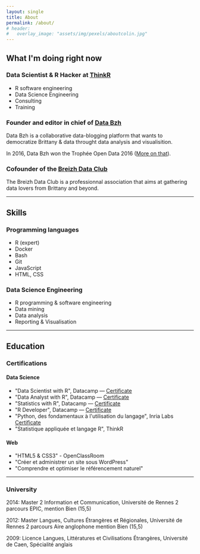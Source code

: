 ```yaml
---
layout: single
title: About
permalink: /about/
# header: 
#   overlay_image: "assets/img/pexels/aboutcolin.jpg"
---
```


## What I'm doing right now

### Data Scientist & R Hacker at <u>[ThinkR](https://www.thinkr.fr)</u>

+ R software engineering 
+ Data Science Engineering
+ Consulting
+ Training 

### Founder and editor in chief of <u>[Data Bzh](http://data-bzh.fr/)</u>

Data Bzh is a collaborative data-blogging platform that wants to democratize Brittany & data throught data analysis and visualisition.

In 2016, Data Bzh won the Trophée Open Data 2016 ([More on that](http://data-bzh.fr/data-bzh-trophee-open-data/)).

### Cofounder of the <u>[Breizh Data Club](http://breizhdataclub.org/)</u>

The Breizh Data Club is a professionnal association that aims at gathering data lovers from Brittany and beyond. 

***

## Skills

### Programming languages 

+ R (expert)
+ Docker
+ Bash
+ Git
+ JavaScript
+ HTML, CSS 

### Data Science Engineering

- R programming & software engineering
- Data mining
- Data analysis
- Reporting & Visualisation

***

## Education

### Certifications

#### Data Science

- "Data Scientist with R", Datacamp — [Certificate](https://www.datacamp.com/statement-of-accomplishment/track/6a1dc89af0e2af71dda77320d79a111a852d888b)
- "Data Analyst with R", Datacamp — [Certificate](https://www.datacamp.com/statement-of-accomplishment/track/594723297fbece4f9a69f842f6c209181653b5ba)
- "Statistics with R", Datacamp — [Certificate](https://www.datacamp.com/statement-of-accomplishment/track/76c5ac60c83114db7c5c12b271942b183d34673e)
- "R Developer", Datacamp — [Certificate](https://www.datacamp.com/statement-of-accomplishment/track/bff07b28de9e258ae8b5d3f1cd8bcd0e88ada6e4)
- "Python, des fondamentaux à l'utilisation du langage", Inria Labs [Certificate](https://www.fun-mooc.fr/attestations/attestation_suivi_inria_41001S03_session03_7ce5d933c22fa40918bc95f3b99fd413.pdf)
- "Statistique appliquée et langage R", ThinkR 

#### Web

- "HTML5 & CSS3" - OpenClassRoom 
- "Créer et administrer un site sous WordPress"
- "Comprendre et optimiser le référencement naturel"

***

### University

2014: Master 2 Information et Communication, Université de Rennes 2 parcours EPIC, mention Bien (15,5)

2012: Master Langues, Cultures Étrangères et Régionales, Université de Rennes 2
parcours Aire anglophone mention Bien (15,5)

2009: Licence Langues, Littératures et Civilisations Étrangères, Université de Caen, Spécialité anglais
